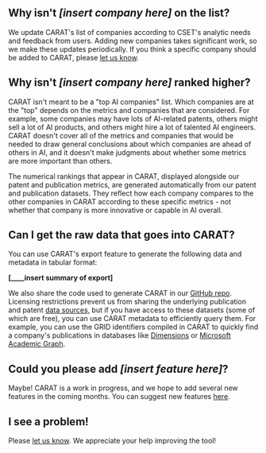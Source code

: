 ## Why isn't *[insert company here]* on the list?

We update CARAT's list of companies according to CSET's analytic needs and feedback from users. Adding new companies takes significant work, so we make these updates periodically. If you think a specific company should be added to CARAT, please [let us know](https://forms.gle/7RxrtAJHya2FmjXB6).

## Why isn't *[insert company here]* ranked higher?

CARAT isn't meant to be a "top AI companies" list. Which companies are at the "top" depends on the metrics and companies that are considered. For example, some companies may have lots of AI-related patents, others might sell a lot of AI products, and others might hire a lot of talented AI engineers. CARAT doesn't cover all of the metrics and companies that would be needed to draw general conclusions about which companies are ahead of others in AI, and it doesn't make judgments about whether some metrics are more important than others.

The numerical rankings that appear in CARAT, displayed alongside our patent and publication metrics, are generated automatically from our patent and publication datasets. They reflect how each company compares to the other companies in CARAT according to these specific metrics - not whether that company is more innovative or capable in AI overall.

## Can I get the raw data that goes into CARAT?

You can use CARAT's export feature to generate the following data and metadata in tabular format:

**[____insert summary of export]**

We also share the code used to generate CARAT in our [GitHub repo](https://github.com/georgetown-cset/ai-companies-visualization). Licensing restrictions prevent us from sharing the underlying publication and patent [data sources](_____), but if you have access to these datasets (some of which are free), you can use CARAT metadata to efficiently query them. For example, you can use the GRID identifiers compiled in CARAT to quickly find a company's publications in databases like [Dimensions](https://www.dimensions.ai/) or [Microsoft Academic Graph](https://www.microsoft.com/en-us/research/project/microsoft-academic-graph/).

## Could you please add *[insert feature here]*?

Maybe! CARAT is a work in progress, and we hope to add several new features in the coming months. You can suggest new features [here](https://forms.gle/7RxrtAJHya2FmjXB6).

## I see a problem!

Please [let us know](https://forms.gle/7RxrtAJHya2FmjXB6). We appreciate your help improving the tool!
